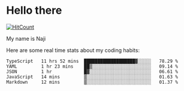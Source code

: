 # Hello there

[![HitCount](http://hits.dwyl.com/na-ji/na-ji.svg)](https://youtu.be/dQw4w9WgXcQ)

My name is Naji

Here are some real time stats about my coding habits:

<!--START_SECTION:waka-->
```text
TypeScript   11 hrs 52 mins  ███████████████████▓░░░░░   78.29 % 
YAML         1 hr 23 mins    ██▒░░░░░░░░░░░░░░░░░░░░░░   09.14 % 
JSON         1 hr            █▓░░░░░░░░░░░░░░░░░░░░░░░   06.61 % 
JavaScript   14 mins         ▒░░░░░░░░░░░░░░░░░░░░░░░░   01.63 % 
Markdown     12 mins         ▒░░░░░░░░░░░░░░░░░░░░░░░░   01.37 % 
```
<!--END_SECTION:waka-->
